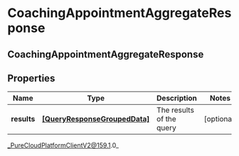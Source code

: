 # CoachingAppointmentAggregateResponse

## CoachingAppointmentAggregateResponse

## Properties

|Name | Type | Description | Notes|
|------------ | ------------- | ------------- | -------------|
| **results** | [**[QueryResponseGroupedData]**](QueryResponseGroupedData) | The results of the query | [optional] |



_PureCloudPlatformClientV2@159.1.0_
